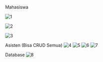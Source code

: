 Mahasiswa

![1](https://github.com/user-attachments/assets/8ae4aea6-cc96-48db-aa06-205fab95c9be)


![2](https://github.com/user-attachments/assets/cd99a234-3275-4bac-8500-72a4f13a679e)



![3](https://github.com/user-attachments/assets/05e56f35-f971-47a4-baab-14636d0c17f2)


Asisten
(Bisa CRUD Semua)
![4](https://github.com/user-attachments/assets/f20c9f15-863d-44ce-9cf1-d2f1d07c2989)
![5](https://github.com/user-attachments/assets/2c9b6fe8-3918-4841-a192-1e54ffcbd7e1)
![6](https://github.com/user-attachments/assets/df621f36-d9fa-482a-a5a4-30fc06a3b397)
![7](https://github.com/user-attachments/assets/e633cf9d-15dc-4705-8e99-1382bea4f878)


Database
![8](https://github.com/user-attachments/assets/6b63325d-b97a-4eff-b10c-1a1d8ec83b1b)
